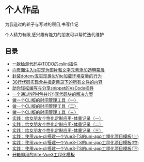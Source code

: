 # 个人作品
为我造过的轮子与写过的项目,书写传记

个人精力有限,感兴趣有能力的朋友可以帮忙迭代维护

## 目录
* [一款检测代码中TODO的eslint插件](./eslint-plugin-todo-ddl.md)
* [向页面注入js实现为图片和文字元素添加透明蒙层](./js-cover.md)
* [封装dotenv库实现类似Vite加载环境变量的行为](./loadEnv.md)
* [30行代码实现合并指定目录下的所有文件的内容](./mergefile.md)
* [助你轻松编写与分享snippet的VsCode插件](./share-snippets.md)
* [一个通过NPM包共(分)享代码块的解决方案](./snippets.md)
* [做一个CLI版的时间管理工具（一）](./time-tools-1.md)
* [做一个CLI版的时间管理工具（二）](./time-tools-2.md)
* [做一个CLI版的时间管理工具（三）](./time-tools-3.md)
* [实践：给女朋友个性化定制应用-体重记录（一）](./timeLover-1.md)
* [实践：给女朋友个性化定制应用-体重记录（二）](./timeLover-2.md)
* [实践：给女朋友个性化定制应用-体重记录（三）](./timeLover-3.md)
* [实践：使用vue-cli搭建一个Vue3-TS的uni-app工程化项目模板(上)](./uni-vue3-cli_1.md)
* [实践：使用vue-cli搭建一个Vue3-TS的uni-app工程化项目模板(中)](./uni-vue3-cli_2.md)
* [实践：使用vue-cli搭建一个Vue3-TS的uni-app工程化项目模板(下)](./uni-vue3-cli_3.md)
* [开箱即用的Vite-Vue3工程化模板](./vite-vue3-template.md)

<tongji/>